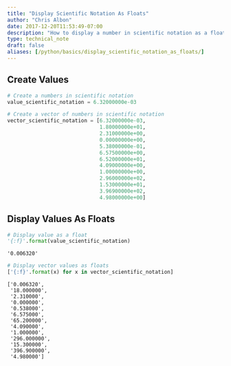 ```yaml
---
title: "Display Scientific Notation As Floats"
author: "Chris Albon"
date: 2017-12-20T11:53:49-07:00
description: "How to display a number in scientific notation as a float."
type: technical_note
draft: false
aliases: [/python/basics/display_scientific_notation_as_floats/]
---
```

## Create Values


```python
# Create a numbers in scientific notation
value_scientific_notation = 6.32000000e-03

# Create a vector of numbers in scientific notation
vector_scientific_notation = [6.32000000e-03,
                              1.80000000e+01,
                              2.31000000e+00,
                              0.00000000e+00,
                              5.38000000e-01,
                              6.57500000e+00,
                              6.52000000e+01,
                              4.09000000e+00,
                              1.00000000e+00,
                              2.96000000e+02,
                              1.53000000e+01,
                              3.96900000e+02,
                              4.98000000e+00]
```

## Display Values As Floats


```python
# Display value as a float
'{:f}'.format(value_scientific_notation)
```




    '0.006320'




```python
# Display vector values as floats
['{:f}'.format(x) for x in vector_scientific_notation]
```




    ['0.006320',
     '18.000000',
     '2.310000',
     '0.000000',
     '0.538000',
     '6.575000',
     '65.200000',
     '4.090000',
     '1.000000',
     '296.000000',
     '15.300000',
     '396.900000',
     '4.980000']


